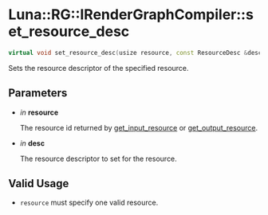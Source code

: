 # Luna::RG::IRenderGraphCompiler::set_resource_desc

```c++
virtual void set_resource_desc(usize resource, const ResourceDesc &desc)=0
```

Sets the resource descriptor of the specified resource. 



## Parameters
* *in* **resource**

    The resource id returned by [get_input_resource](struct_luna_1_1_r_g_1_1_i_render_graph_compiler_1a500985b9fa0e42f26b42493897f81b84.md) or [get_output_resource](struct_luna_1_1_r_g_1_1_i_render_graph_compiler_1a0a774cee6f829952d7dd9e29120239f6.md). 

* *in* **desc**

    The resource descriptor to set for the resource. 

## Valid Usage
* `resource` must specify one valid resource. 

